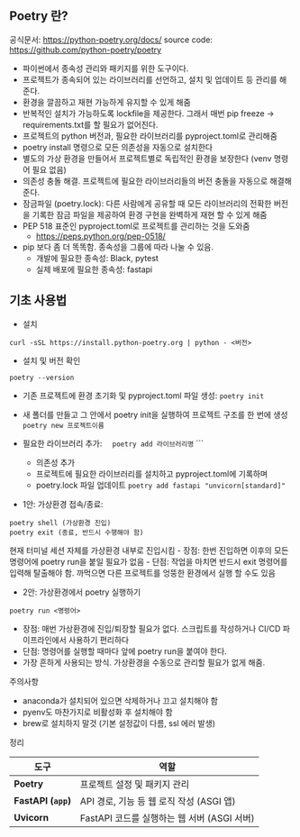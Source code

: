 
## Poetry 란? 

공식문서: https://python-poetry.org/docs/
source code: https://github.com/python-poetry/poetry

- 파이썬에서 종속성 관리와 패키지를 위한 도구이다. 
- 프로젝트가 종속되어 있는 라이브러리를 선언하고, 설치 및 업데이트 등 관리를 해준다.
- 환경을 깔끔하고 재현 가능하게 유지할 수 있게 해줌 
- 반복적인 설치가 가능하도록 lockfile을 제공한다.  그래서 매번 pip freeze -> requirements.txt를 할 필요가 없어진다. 
- 프로젝트의 python 버전과, 필요한 라이브러리를 pyproject.toml로 관리해줌 
- poetry install 명령으로 모든 의존성을 자동으로 설치한다 
- 별도의 가상 환경을 만들어서 프로젝트별로 독립적인 환경을 보장한다 (venv 명령어 필요 없음)
- 의존성 충돌 해결. 프로젝트에 필요한 라이브러리들의 버전 충돌을 자동으로 해결해 준다. 
- 잠금파일 (poetry.lock): 다른 사람에게 공유할 때 모든 라이브러리의 전확한 버전을 기록한 잠금 파일을 제공하여 환경 구현을 완벽하게 재현 할 수 있게 해줌 
- PEP 518 표준인 pyproject.toml로 프로젝트를 관리하는 것을 도와줌 
	- https://peps.python.org/pep-0518/
- pip 보다 좀 더 똑똑함. 종속성을 그룹에 따라 나눌 수 있음. 
	- 개발에 필요한 종속성: Black, pytest 
	- 실제 배포에 필요한 종속성: fastapi



##  기초 사용법

- 설치 
```
curl -sSL https://install.python-poetry.org | python - <버전> 
```


- 설치 및 버전 확인 

```
poetry --version
```

- 기존 프로젝트에 환경 초기화 및 pyproject.toml 파일 생성:
	```poetry init```
- 새 폴더를 만들고 그 안에서 poetry init을 실행하여 프로젝트 구조를 한 번에 생성
	``` poetry new 프로젝트이름```
	
- 필요한 라이브러리 추가:
	```  poetry add 라이브러리명```	```

	- 의존성 추가 
	- 프로젝트에 필요한 라이브러리를 설치하고 pyproject.toml에 기록하며 
	- poetry.lock 파일 업데이트 
	```poetry add fastapi "unvicorn[standard]"```



- 1안: 가상환경 접속/종료:
``` 
poetry shell (가상환경 진입)
poetry exit (종료, 반드시 수행해야 함)
```

현재 터미널 세션 자체를 가상환경 내부로 진입시킴 
	- 장점: 한번 진입하면 이후의 모든 명령어에 poetry run을 붙일 필요가 없음 
	- 단점: 작업을 마치면 반드시 exit 명령어를 입력해 탈출해야 함. 까먹으면 다른 프로젝트를 엉뚱한 환경에서 실행 할 수도 있음 

- 2안: 가상환경에서 poetry 실행하기 
```
poetry run <명령어> 
```

- 장점: 매번 가상환경에 진입/퇴장할 필요가 없다. 스크립트를 작성하거나 CI/CD 파이프라인에서 사용하기 편리하다 
- 단점: 명령어를 실행할 때마다 앞에 poetry run을 붙여야 한다. 
- 가장 흔하게 사용되는 방식. 가상환경을 수동으로 관리할 필요가 없게 해줌. 





주의사항 

- anaconda가 설치되어 있으면 삭제하거나 끄고 설치해야 함 
- pyenv도 마찬가지로 비활성화 후 설치해야 함 
- brew로 설치하지 말것 (기본 설정값이 다름, ssl 에러 발생)


정리 

| 도구                  | 역할                              |
| ------------------- | ------------------------------- |
| **Poetry**          | 프로젝트 설정 및 패키지 관리                |
| **FastAPI (`app`)** | API 경로, 기능 등 웹 로직 작성 (ASGI 앱)   |
| **Uvicorn**         | FastAPI 코드를 실행하는 웹 서버 (ASGI 서버) |
